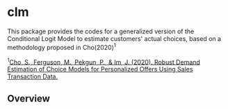# clm
This package provides the codes for a generalized version of the Conditional Logit Model to estimate customers' actual choices, based on a methodology proposed in
Cho(2020)<sup>1</sup>

<sup>1</sup>[Cho, S., Ferguson, M., Pekgun, P., & Im, J. (2020). Robust Demand Estimation of Choice Models for Personalized Offers Using Sales Transaction Data.](https://papers.ssrn.com/sol3/papers.cfm?abstract_id=3598259)

## Overview


